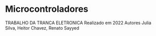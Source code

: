 # Microcontroladores
TRABALHO DA TRANCA ELETRONICA
Realizado em 2022
Autores Julia Silva, Heitor Chavez, Renato Sayyed
